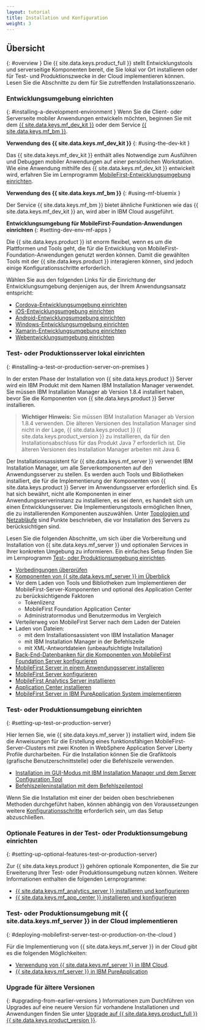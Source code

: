 ```yaml
---
layout: tutorial
title: Installation und Konfiguration
weight: 3
---
```

<!-- NLS_CHARSET=UTF-8 -->
## Übersicht
{: #overview }
Die {{ site.data.keys.product_full }} stellt Entwicklungstools und serverseitige Komponenten bereit, die Sie
lokal vor Ort installieren oder für Test- und Produktionszwecke in der Cloud implementieren können. Lesen Sie die Abschnitte zu dem für Sie zutreffenden
Installationsszenario.

### Entwicklungsumgebung einrichten
{: #installing-a-development-environment }
Wenn Sie die Client- oder Serverseite mobiler Anwendungen entwickeln möchten, beginnen Sie mit
dem [{{ site.data.keys.mf_dev_kit }}](development/mobilefirst/) oder
dem Service [{{ site.data.keys.mf_bm }}](../bluemix/using-mobile-foundation).

**Verwendung des {{ site.data.keys.mf_dev_kit }}**
{: #using-the-dev-kit }

Das {{ site.data.keys.mf_dev_kit }} enthält alles Notwendige zum Ausführen und Debuggen mobiler Anwendungen auf einer persönlichen Workstation. Wie eine Anwendung mithilfe des {{ site.data.keys.mf_dev_kit }} entwickelt wird, erfahren Sie im Lernprogramm [MobileFirst-Entwicklungsumgebung einrichten](development/mobilefirst). 

**Verwendung des {{ site.data.keys.mf_bm }}**
{: #using-mf-bluemix }

Der Service {{ site.data.keys.mf_bm }} bietet ähnliche Funktionen wie das {{ site.data.keys.mf_dev_kit }} an, wird aber in IBM Cloud ausgeführt. 

**Entwicklungsumgebung für MobileFirst-Foundation-Anwendungen einrichten**
{: #setting-dev-env-mf-apps }

Die {{ site.data.keys.product }} ist enorm flexibel, wenn es um die Plattformen und Tools geht, die für die Entwicklung von MobileFirst-Foundation-Anwendungen genutzt werden können. Damit die gewählten Tools mit der {{ site.data.keys.product }} interagieren können, sind jedoch einige Konfigurationsschritte erforderlich.  

Wählen Sie aus den folgenden Links für die Einrichtung der Entwicklungsumgebung denjenigen aus, der Ihrem Anwendungsansatz entspricht:

* [Cordova-Entwicklungsumgebung einrichten](development/cordova)
* [iOS-Entwicklungsumgebung einrichten](development/ios)
* [Android-Entwicklungsumgebung einrichten](development/android)
* [Windows-Entwicklungsumgebung einrichten](development/windows)
* [Xamarin-Entwicklungsumgebung einrichten](development/xamarin)
* [Webentwicklungsumgebung einrichten](development/web)

### Test- oder Produktionsserver lokal einrichten
{: #installing-a-test-or-production-server-on-premises }

In der ersten Phase der Installation von {{ site.data.keys.product }} Server wird ein IBM Produkt mit dem Namen IBM Installation Manager verwendet. Sie müssen IBM Installation Manager ab Version 1.8.4 installiert haben, bevor Sie die Komponenten von {{ site.data.keys.product }} Server installieren. 

> **Wichtiger Hinweis:** Sie müssen
IBM Installation Manager ab Version 1.8.4 verwenden. Die älteren Versionen des
Installation Manager sind nicht in der Lage, {{ site.data.keys.product }} {{ site.data.keys.product_version }}
zu installieren, da für den Installationsabschluss für das Produkt
Java 7 erforderlich ist. Die älteren Versionen des Installation
Manager arbeiten mit Java 6.

Der Installationsassistent für {{ site.data.keys.mf_server }} verwendet IBM Installation Manager, um alle Serverkomponenten auf den Anwendungsserver zu stellen. Es werden auch Tools und Bibliotheken installiert, die für die Implementierung der Komponenten von {{ site.data.keys.product }} Server im Anwendungsserver erforderlich sind. Es hat sich bewährt, nicht alle Komponenten in einer Anwendungsserverinstanz zu installieren, es sei denn, es handelt sich um einen Entwicklungsserver. Die Implementierungstools ermöglichen Ihnen, die zu installierenden Komponenten auszuwählen. Unter [Topologien und Netzabläufe](production/prod-env/topologies) sind Punkte beschrieben, die vor Installation des Servers zu berücksichtigen sind. 

Lesen Sie die folgenden Abschnitte, um sich über die Vorbereitung und Installation von {{ site.data.keys.mf_server }} und optionalen Services in Ihrer konkreten Umgebung zu informieren. Ein einfaches Setup finden Sie im Lernprogramm [Test- oder Produktionsumgebung einrichten](production). 

* [Vorbedingungen überprüfen](production/prod-env/prereqs)
* [Komponenten von {{ site.data.keys.mf_server }} im Überblick](production/prod-env/topologies)
* Vor dem Laden von Tools und Bibliotheken zum Implementieren der MobileFirst-Server-Komponenten und optional des Application Center zu berücksichtigende Faktoren
  * Tokenlizenz
  * MobileFirst Foundation Application Center
  * Administratormodus und Benutzermodus im Vergleich
* Verteilerweg von MobileFirst Server nach dem Laden der Dateien
* Laden von Dateien: 
  * mit dem Installationsassistent von IBM Installation Manager
  * mit IBM Installation Manager in der Befehlszeile
  * mit XML-Antwortdateien (unbeaufsichtigte Installation)
* [Back-End-Datenbanken für die Komponenten von MobileFirst Foundation Server konfigurieren](production/prod-env/databases)
* [MobileFirst Server in einem Anwendungsserver installieren](production/prod-env/appserver)
* [MobileFirst Server konfigurieren](production/server-configuration)
* [MobileFirst Analytics Server installieren](production/analytics/installation)
* [Application Center installieren](production/appcenter)
* [MobileFirst Server in IBM PureApplication System implementieren](production/pure-application)

### Test- oder Produktionsumgebung einrichten
{: #setting-up-test-or-production-server}

Hier lernen Sie, wie {{ site.data.keys.mf_server }} installiert wird, indem Sie
die Anweisungen für die Erstellung eines
funktionsfähigen MobileFirst-Server-Clusters mit zwei Knoten in
WebSphere Application Server Liberty Profile durcharbeiten. Für die Installation können Sie die Grafiktools (grafische Benutzerschnittstelle) oder die Befehlszeile verwenden. 

* [Installation im GUI-Modus mit IBM Installation Manager und dem Server Configuration Tool](production/simple-install/tutorials/graphical-mode)
* [Befehlszeileninstallation mit dem Befehlszeilentool](production/simple-install/tutorials/command-line)

Wenn Sie die Installation mit einer der beiden oben beschriebenen Methoden durchgeführt haben, können abhängig von den Voraussetzungen weitere [Konfigurationsschritte](production/server-configuration) erforderlich sein, um das Setup abzuschließen. 

### Optionale Features in der Test- oder Produktionsumgebung einrichten
{: #setting-up-optional-features-test-or-production-server}

Zur {{ site.data.keys.product }} gehören optionale Komponenten, die Sie zur Erweiterung Ihrer Test- oder Produktionsumgebung nutzen können. Weitere Informationen enthalten die folgenden Lernprogramme: 

* [{{ site.data.keys.mf_analytics_server }} installieren und konfigurieren](production/analytics/installation/)
* [{{ site.data.keys.mf_app_center }} installieren und konfigurieren](production/appcenter)

### Test- oder Produktionsumgebung mit {{ site.data.keys.mf_server }} in der Cloud implementieren
{: #deploying-mobilefirst-server-test-or-production-on-the-cloud }

Für die Implementierung von {{ site.data.keys.mf_server }} in der Cloud gibt es die folgenden Möglichkeiten:

* [Verwendung von {{ site.data.keys.mf_server }} in IBM Cloud](../bluemix).
* [{{ site.data.keys.mf_server }} in IBM PureApplication](production/pure-application)

### Upgrade für ältere Versionen
{: #upgrading-from-earlier-versions }
Informationen zum Durchführen von Upgrades auf eine neuere Version für vorhandene Installationen und Anwendungen finden Sie unter
[Upgrade
auf {{ site.data.keys.product_full }} {{ site.data.keys.product_version }}](../all-tutorials/#upgrading_to_current_version).
